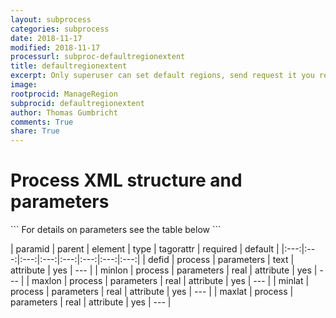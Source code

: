 ```yaml
---
layout: subprocess
categories: subprocess
date: 2018-11-17
modified: 2018-11-17
processurl: subproc-defaultregionextent
title: defaultregionextent
excerpt: Only superuser can set default regions, send request it you really need a new default region category
image: 
rootprocid: ManageRegion
subprocid: defaultregionextent
author: Thomas Gumbricht
comments: True
share: True
---
```


<h1 class='foot-description'>Process XML structure and parameters</h1>
```
For details on parameters see the table below
<?xml version="1.0" ?>
<process>
  <!--Generated from python-->
  <userproj plotid="yourplotid" projectid="yourprojectid" siteid="yoursiteid" system="systemid" tractid="yourtractid" userid="youruserid"/>
  <period endday="DD" endmonth="MM" endyear="YYYY" seasonendday="DD" seasonendmonth="MM" seasonstartday="DD" seasonstartmonth="MM" startday="DD" startmonth="MM" startyear="YYYY" timestep="timestep"/>
  <parameters defid="txtstring" maxlat="xyz.abc" maxlon="xyz.abc" minlat="xyz.abc" minlon="xyz.abc"/>
</process>
```

| paramid | parent | element | type | tagorattr | required | default |
|:---:|:---:|:---:|:---:|:---:|:---:|:---:|:---:|
| defid | process | parameters | text | attribute | yes | --- |
| minlon | process | parameters | real | attribute | yes | --- |
| maxlon | process | parameters | real | attribute | yes | --- |
| minlat | process | parameters | real | attribute | yes | --- |
| maxlat | process | parameters | real | attribute | yes | --- |
